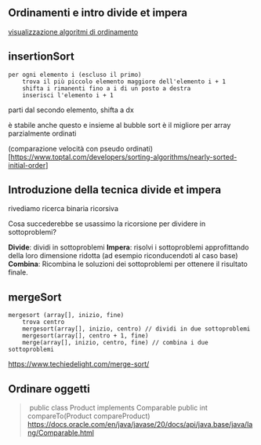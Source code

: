 ## Ordinamenti e intro divide et impera

[visualizzazione algoritmi di ordinamento](https://visualgo.net/en)  

## insertionSort 
```
per ogni elemento i (escluso il primo)
    trova il più piccolo elemento maggiore dell'elemento i + 1
    shifta i rimanenti fino a i di un posto a destra
    inserisci l'elemento i + 1
```

parti dal secondo elemento, shifta a dx

è stabile anche questo e insieme al bubble sort è il migliore per array parzialmente ordinati

(comparazione velocità con pseudo ordinati)[https://www.toptal.com/developers/sorting-algorithms/nearly-sorted-initial-order]

## Introduzione della tecnica divide et impera

rivediamo ricerca binaria ricorsiva

Cosa succederebbe se usassimo la ricorsione per dividere in sottoproblemi?

**Divide**: dividi in sottoproblemi
**Impera**: risolvi i sottoproblemi approfittando della loro dimensione ridotta (ad esempio riconducendoti al caso base)
**Combina**: Ricombina le soluzioni dei sottoproblemi per ottenere il risultato finale.

## mergeSort

```
mergesort (array[], inizio, fine)
    trova centro
    mergesort(array[], inizio, centro) // dividi in due sottoproblemi
    mergesort(array[], centro + 1, fine)
 	merge(array[], inizio, centro, fine) // combina i due sottoproblemi
```

https://www.techiedelight.com/merge-sort/   

## Ordinare oggetti
> public class Product implements Comparable<Product>
> public int compareTo(Product compareProduct)
https://docs.oracle.com/en/java/javase/20/docs/api/java.base/java/lang/Comparable.html
